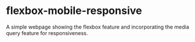 # flexbox-mobile-responsive
A simple webpage showing the flexbox feature and incorporating the media query feature for responsiveness.
